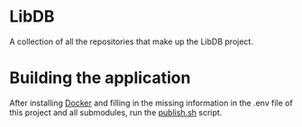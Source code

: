 # LibDB

A collection of all the repositories that make up the LibDB project.

# Building the application

After installing [Docker](https://www.docker.com/) and filling in the missing information in the .env file of this project and all submodules, run the [publish.sh](https://github.com/HHACarvalho/libdb/blob/main/publish.sh) script.
